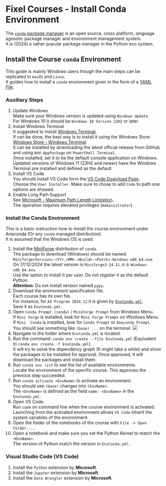 # Fixel Courses - Install Conda Environment

The [`conda` package manager](https://en.wikipedia.org/wiki/Conda_(package_manager)) is an open source, cross platform, language agnostic package manager and environment management system.  
It is (2024) a rather popular package manager in the Python eco system.

## Install the Course `conda` Environment

This guide is mainly Windows users though the main steps can be replicated in `macOS` and `Linux`.  
It guides how to install a `conda` environment given in the form of a [YAML File](https://en.wikipedia.org/wiki/YAML).

### Auxiliary Steps

1. Update Windows  
   Make sure your Windows version is updated using `Windows Update`.   
   For Windows 10 it should be `Windows 10 Version 22H2` or later.
2. Install Windows Terminal  
   It suggested to install [Windows Terminal](https://github.com/microsoft/terminal).  
   If can be done, the best way is to install it using the Windows Store: [Windows Store - Windows Terminal](https://apps.microsoft.com/detail/9N0DX20HK701).  
   It can be installed by downloading the latest official release from GitHub and using `Add-AppPackage` on `PowerShell Terminal`.  
   Once installed, set it to be the default console application on Windows.  
   Updated versions of Windows 11 (23H2 and newer) have the Windows Terminal pre installed and defined as the default.  
3. Install VS Code  
   You should install VS Code form the [VS Code Download Page](https://code.visualstudio.com/download).  
   Choose the `User Installer`. Make sure to chose to add `Code` to path one options are showed.
4. Enable Long Path Support  
   See [Microsoft - Maximum Path Length Limitation](https://learn.microsoft.com/en-us/windows/win32/fileio/maximum-file-path-limitation).  
   The operation requires elevated privileges (`Administrator`).
   
### Install the Conda Environment

This is a basic instruction how to install the course environment under Anaconda (Or any `conda` managed distribution).  
It is assumed that the Windows OS is used.

1. Install the [MiniForge](https://github.com/conda-forge/miniforge/releases/latest) distribution of `conda`.  
   The package to download (Windows) should be named: `Miniforge<Version>-<YY>.<MM>.<Build>-<Patch>-Windows-x86_64.exe`.   
   On _17/12/2024_ the latest version is `Miniforge3-24.11.0-0-Windows-x86_64.exe`.   
   Use the option to install it per user. Do not register it as the default Python.  
   **Attention**: Do not install version named `pypy`.
2. Download the environment specification file.  
   Each course has its own file.  
   For instance, for `AI Program 2024_12` it is given by [`EnvConda.yml`](https://github.com/FixelAlgorithmsTeam/FixelCourses/blob/master/AIProgram/2024_12/EnvConda.yml).  
   Save it as `EnvConda.yml`.
3. Open `Conda Prompt (conda)` / `MiniForge Prompt` from Windows Menu.    
   If `Mini Forge` is installed, look for `Mini Forge Prompt` on Windows Menu.  
   If `Mini  Conda` is installed, look for `Conda Prompt` or `Anaconda Prompt`.  
   You should see something like `(base) ...` on the terminal:
![](https://i.imgur.com/AGDV0WF.png)
4. Navigate to the folder where `EnvConda.yml` is located.
5. Run the command: `conda env create --file EnvConda.yml` (Equivalent to `conda env create -f EnvConda.yml`).  
   It will try to solve the dependency graph (It might take a while) and show the packages to be installed for approval.
   Once approved, it will download the packages and install them.
6. Run `conda env list` to see the list of available environments.  
   Locate the environment of the specific course. This approves the previous step succeeded.
6. Run `conda activate <EnvName>` to activate an environment.  
   You should see `(base)` changes into `(EnvName)`.  
   The `<EnvName>` is defined as the field `name: <EnvName>` in the `EnvConda.yml`.
7. Open VS Code.  
   Run `code` on command line when the course environment is activated.  
   Launching from the activated environment allows `VS Code` inherit the system variables of the environment.
8. Open the folder of the notebooks of the course with `File -> Open Folder...`.
9. Open a notebook and make sure you set the Python Kernel to match the `<EnvName>`.  
   The version of Python match the version in `EnvConda.yml`.

### Visual Studio Code (VS Code)

 1. Install the `Python` extension by **Microsoft**.
 2. Install the `Jupyter` extension by **Microsoft**.
 2. Install the `Data Wrangler` extension by **Microsoft**.

